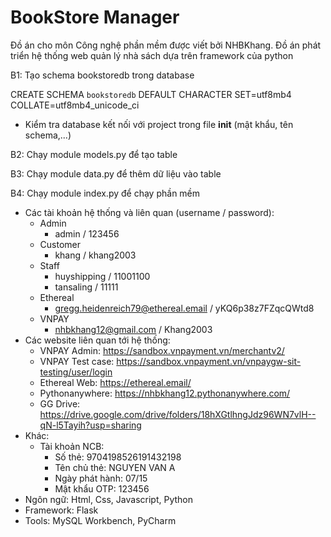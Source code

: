 # BookStore Manager

Đồ án cho môn Công nghệ phần mềm được viết bởi NHBKhang. Đồ án phát triển hệ thống web quản lý nhà sách dựa trên framework của python

B1: Tạo schema bookstoredb trong database

CREATE SCHEMA `bookstoredb` DEFAULT CHARACTER SET=utf8mb4 COLLATE=utf8mb4_unicode_ci

- Kiểm tra database kết nối với project trong file __init__ (mật khẩu, tên schema,...)

B2: Chạy module models.py để tạo table

B3: Chạy module data.py để thêm dữ liệu vào table

B4: Chạy module index.py để chạy phần mềm


* Các tài khoản hệ thống và liên quan (username / password):
  - Admin
     + admin / 123456
  - Customer
     + khang / khang2003
  - Staff
     + huyshipping / 11001100
     + tansaling / 11111
  - Ethereal
     + gregg.heidenreich79@ethereal.email / yKQ6p38z7FZqcQWtd8
  - VNPAY
     + nhbkhang12@gmail.com / Khang2003
* Các website liên quan tới hệ thống:
  - VNPAY Admin: https://sandbox.vnpayment.vn/merchantv2/
  - VNPAY Test case:  https://sandbox.vnpayment.vn/vnpaygw-sit-testing/user/login
  - Ethereal Web: https://ethereal.email/
  - Pythonanywhere: https://nhbkhang12.pythonanywhere.com/
  - GG Drive: https://drive.google.com/drive/folders/18hXGtlhngJdz96WN7vlH--qN-l5Tayih?usp=sharing
* Khác:
  - Tài khoản NCB:
    + Số thẻ: 9704198526191432198
    + Tên chủ thẻ: NGUYEN VAN A
    + Ngày phát hành: 07/15
    + Mật khẩu OTP: 123456
* Ngôn ngữ: Html, Css, Javascript, Python
* Framework: Flask
* Tools: MySQL Workbench, PyCharm

